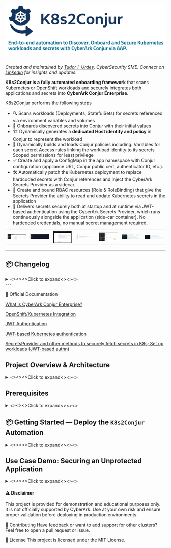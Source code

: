 # <img src="docs/images/logo-placeholder-short.png" alt="Project Logo Placeholder" width="725"/>

*Created and maintained by [Tudor I. Urdes](https://www.linkedin.com/in/tudor-urdes/), CyberSecurity SME. Connect on [LinkedIn](https://www.linkedin.com/in/tudor-urdes/) for insights and updates.*

**K8s2Conjur is a fully automated onboarding framework** that scans Kubernetes or OpenShift workloads and securely integrates both applications and secrets into **CyberArk Conjur Enterprise**.

K8s2Conjur performs the following steps
- 🔍 Scans workloads (Deployments, StatefulSets) for secrets referenced via environment variables and volumes
- 🔐 Onboards discovered secrets into Conjur with their initial values
- 🏗️ Dynamically generates a **dedicated Host identity and policy** in Conjur to represent the workload
- 📜 Dynamically builds and loads Conjur policies including:
      Variables for each secret
      Access rules linking the workload identity to its secrets
      Scoped permissions for least privilege
- ✅ Create and apply a ConfigMap in the app namespace with Conjur configuration (appliance URL, Conjur public cert, authenticator ID, etc.).
- 🛠️ Automatically patch the Kubernetes deployment to replace hardcoded secrets with Conjur references and inject the CyberArk Secrets Provider as a sidecar.
- 🔐 Create and bound RBAC resources (Role & RoleBinding) that give the Secrets Provider the ability to read and update Kubernetes secrets in the application
- 🔁 Delivers secrets securely both at startup and at runtime via JWT-based authentication using the CyberArk Secrets Provider, which runs continuously alongside 
  the application (side-car container). No hardcoded credentials, no manual secret management required.

<table>
  <tr>
    <td><img src="docs/images/uc2.png" alt="Unprotected" width="400"/></td>
    <td><img src="docs/images/uc6.png" alt="Unprotected" width="400"/></td>
    <td><img src="docs/images/uc7.png" alt="Unprotected" width="400"/></td>
    <td><img src="docs/images/uc9.png" alt="Protected" width="400"/></td>
    <td><img src="docs/images/uc8.png" alt="Protected" width="400"/></td>
    <td><img src="docs/images/uc11.png" alt="Protected" width="400"/></td>
    <td><img src="docs/images/uc12.png" alt="Protected" width="400"/></td>
  </tr>
</table>


---
## 📦 Changelog
<details> 
  <summary><><><>Click to expand<><><></summary>

# Changelog

| Version  | Date       | Description                                                                 | Key Features                          |
|----------|------------|-----------------------------------------------------------------------------|----------------------------------------|
| v1.0.0   | 2024-12-15 | Initial release of K8s2Conjur automation for scanning Kubernetes secrets and onboarding them to CyberArk Conjur. | Secrets scanning, policy generation, SP injection, dynamic creation of Conjur vars from K8s |
| v1.1.0   | 2025-01-10 | Added support for Reloader integration to auto-restart deployments on secret updates. | 🔁 Reloader annotation + Helm install |

---

# 🔀 Feature Matrix

| Feature                        | v1.0.0 | v1.1.0 | 
|--------------------------------|--------|--------|
| Secret Scanning                | ✅     | ✅     | 
| Conjur Policy Generation       | ✅     | ✅     | 
| Inject Secrets Provider        | ✅     | ✅     | 
| Auto-Onboard Secret Values     | ✅     | ✅     | 
| Reloader Integration           | ❌     | ✅     | 
| AI Secret Classification       | ❌     | ❌     | 
| AI Variable Naming/Annotation  | ❌     | ❌     | 
| AI Run Summary                 | ❌     | ❌     |
</details>
---

📘 Official Documentation

  [What is CyberArk Conjur Enterprise?](https://docs.cyberark.com/conjur-enterprise/latest/en/content/enterprise/enterprise_vs_opensource.htm?tocpath=Get%20started%7C_____3)  
  
  [OpenShift/Kubernetes Integration](https://docs.cyberark.com/conjur-enterprise/latest/en/content/integrations/k8s-ocp/k8s_lp.htm?tocpath=Integrations%7COpenShift%252FKubernetes%7C_____0) 
  
  [JWT Authentication](https://docs.cyberark.com/conjur-enterprise/latest/en/content/operations/services/cjr-authn-jwt-lp.htm?tocpath=Integrations%7CJWT%20Authentication%7C_____0)
  
  [JWT-based Kubernetes authentication](https://docs.cyberark.com/conjur-enterprise/latest/en/content/integrations/k8s-ocp/k8s-jwt-authn.htm)
  
  [SecretsProvider and other methods to securely fetch secrets in K8s; Set up workloads (JWT-based authn)](https://docs.cyberark.com/conjur-enterprise/latest/en/content/integrations/k8s-ocp/k8s-jwt-set-up-apps.htm?tocpath=Integrations%7COpenShift%252FKubernetes%7CApp%20owner%253A%20Set%20up%20workloads%20in%20Kubernetes%7CSet%20up%20workloads%20(JWT-based%20authn)%7C_____0)
  
## Project Overview & Architecture
<details> 
  <summary><><><>Click to expand<><><></summary>

---
### Features: Before and After using the automation
<img src="docs/images/manual.png" alt="Project Logo Placeholder" width="625"/>
<img src="docs/images/before-after.png" alt="Project Logo Placeholder" width="625"/>

### Steps & Simplified Architecture 

<img src="docs/images/steps.png" alt="Project Logo Placeholder" width="850"/>
<img src="docs/images/steps-a.png" alt="Project Logo Placeholder" width="850"/>

---

</details>

## Prerequisites
<details> 
  <summary><><><>Click to expand<><><></summary>


### ✅ General  
- `conjur` CLI installed  
- `kubectl\oc' or Kubernetes-compatible API client  
-  Conjur admin access for initial configuration.

📘 See: [Conjur CLI Setup Guide]([https://docs.cyberark.com/ConjurCloud-latest/en/Content/ConjurCLI/cli-install.htm](https://docs.cyberark.com/conjur-enterprise/latest/en/content/developer/cli/cli-setup.htm?TocPath=Developer%7CConjur%20CLI%7C_____1)

### ✅ Core Components

-  Access to an OpenShift or Kubernetes cluster  
  - The automation assumes permissions to create:  
    - Deployments  
    - ServiceAccounts  
    - RoleBindings  
    - Secrets
-	The K8s/OC user if he doesn’t have cluster role permissions (super-user) he needs at least to have the following role added:
**  system:service-account-issuer-discovery (ClusterRole permission) **

### 🧰 Machine Requirements (AAP EE or Execution Node)

- ✅ Ansible Automation Platform (AAP) or AWX operational
- ✅ CyberArk Conjur Enterprise with:
  - ✅ **JWT Authenticator enabled and configured** (📌 **one-time setup** per cluster — see [docs/jwt-authenticator.md](docs/jwt-authenticator.md))
  - ✅ A **dedicated non-admin Conjur identity** for the automation (`ansible-automation-user`)
  - ✅ Secrets such as tokens, URLs, and credentials stored as Conjur variables

---

### 🔐 Security Best Practices

- Use a **dedicated Conjur Host identity** for automation access  
- Store sensitive values securely in Conjur:
  - OpenShift/Kubernetes Bearer token
  - API Server endpoint
  - Conjur identity API key
- ✅ Sync those values into AAP using the **official Conjur-AAP integration**
- 📌 The JWT authenticator setup is a required **manual first step per cluster**, and **Step 2** (identity & token injection) is designed as a security layer to **reduce the attack surface** while leveraging secure token fetching

---

---

### 🌐 Network Requirements

| Component                  | Needs Access To | Port | Purpose                                 |
|---------------------------|-----------------|------|-----------------------------------------|
| AAP                       | Conjur          | 443  | Secrets injection, policy operations    |
| AAP                       | OpenShift API   | 443  | Deployment control via API              |
| OpenShift/K8s             | Conjur          | 443  | Secrets Provider JWT-based authentication |

✅ Ensure **DNS resolution** works for both the OpenShift API and Conjur endpoints **from both AAP and OpenShift**.

| Component              | Where it runs                                                    |
| ---------------------- | ---------------------------------------------------------------- |
| `K8s2Conjur.yaml`      | On the Ansible controller or execution environment (`localhost`) |
| Kubernetes API actions | Remote → via HTTPS                                               |
| Conjur API actions     | Remote → via HTTPS                                               |
| SSH or node access     | ❌ Not needed — works entirely via APIs                           |


---

---

### 📦 Required Ansible Collection

Install the `kubernetes.core` collection either via:

`requirements.yml`:
```yaml
collections:
  - name: kubernetes.core

or manually:

```bash

ansible-galaxy collection install kubernetes.core

```

If Reloader needs to be used, install the following

ansible-galaxy collection install community.kubernetes


🔑 Example of retrieving OpenShift API URL & Token
Login to the OpenShift Web Console

Click your user menu → Copy Login Command

Extract:

--token=... → Bearer token

--server=https://... → API URL

Identify your target namespace/project

🔄 Optional: Automate Token Handling
But for most use cases, manual copy-paste of the token is sufficient for the first setup.

</details>

## 📦 Getting Started — Deploy the `K8s2Conjur` Automation
<details>
  <summary><><><>Click to expand<><><></summary>

You can deploy this automation in minutes:

- **Follow step 1+2+3 - one time process**
- (optional - UseCase demo step 4)
- **When step 3 is finished**: **Clone this repository locally** and import it into your AAP/AWX project, **OR**
- Reference the **public GitHub repository** directly as the source in your AAP project: https://github.com/etudurd/K8s2Conjur

---
### 🔧 Required One-Time Preparations

#### 1. ✅ Deploy JWT Authenticator (Manually)

- This is a *security requirement* I used to isolate authentication per cluster. (1 JWT Authn required per K8s Cluster)
- It’s a **one-time setup** and should be created manually for each Kubernetes/OCP cluster.
- Follow the copy-paste-friendly guide here:  
  📄 [`docs/1-jwt-authenticator.md`](docs/1-jwt-authenticator.md)

---
#### 2. 🔐 Secure Connection Between AAP and Conjur

- Also a **one-time process** to safely onboard variables like:
  - `conjur_user` / `conjur_password`
  - `ocp_api_host`, `ocp_token`
- These are securely fetched using a **dedicated identity** (`ansible-automation-user`) to avoid exposing sensitive data.
- As a result, the AAP job template has been simplified from **10 input fields down to 4**.
- Full guide available at:  
  📄 [`docs/2-secure-connection-AAP-integration.md`](docs/2-secure-connection-AAP-integration.md)

---
#### 3. 📦 Set Up AAP Project, Job Template & Survey

- Follow this **one-time setup guide** to manually configure the job template, project, and survey:  
  📄 [`docs/3-improved-manual-setting-up-AAP-template.md`](docs/3-improved-manual-setting-up-AAP-template.md)
- *(An automated installer is coming soon.)*

---
#### ▶️ Run the Automation

Once the setup above is complete, **run** the main playbook:

```bash
From the AAP/AWX GUI -> Template
```
---
---
#### 4. Optional: UseCase Demo [`4-use-case-scenario.md`](./demo/unprotected-app/4-use-case-scenario.md)

</details>

## Use Case Demo: Securing an Unprotected Application

<details>
  <summary><><><>Click to expand<><><></summary>



> 📘 **Full use-case + scripts:** [`4-use-case-scenario.md`](./demo/unprotected-app/4-use-case-scenario.md)

We can demo the solution by deploying an "unprotected" application that includes:
- A **PostgreSQL database container** with three environment variables that should be treated as secrets:
  - `DB_NAME`
  - `DB_USERNAME`
  - `DB_PASSWORD`
- A **client container** that connects to the database using these credentials.

This scenario illustrates how an initially exposed setup can be automatically secured using Conjur and the Secrets Provider (JWT).

### How to Run the Demo

Start the deployment by executing:

```bash
./deploy.sh
```

To clean up all resources deployed during the demo, run:

```bash
./cleanup.sh
```

You can inspect the logs of the two running containers (`postgres` and the client) to verify live communication and credential usage.

### What Happens After Automation

Once the Conjur automation is applied:
- A **Secrets Provider sidecar** is automatically attached to the running PostgreSQL pod
- The Kubernetes Secret references are updated to securely pull values from Conjur using JWT-based authentication
- The corresponding Conjur variables (e.g., `db-name`, `username`, `password`) are created and mapped to the application's workload identity


### How to Verify the Integration

You can confirm that everything worked as expected by:
- Checking that the sidecar container named `cyberark-secrets-provider` is present alongside the database container
- Inspecting the updated Kubernetes Secret objects, which now include Conjur annotations or external references
- Verifying the mappings created in Conjur under the appropriate policy path

### For More Information

To dive deeper into the process, review the this part: [`4-use-case-scenario.md`](./demo/unprotected-app/4-use-case-scenario.md)


</details>

#### ⚠️ Disclaimer
This project is provided for demonstration and educational purposes only.  
It is not officially supported by CyberArk. Use at your own risk and ensure proper validation before deploying in production environments.

🤝 Contributing
Have feedback or want to add support for other clusters?
Feel free to open a pull request or issue.

📜 License
This project is licensed under the MIT License.


